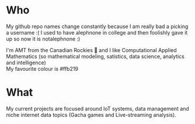
# Who
My github repo names change constantly because I am really bad a picking a username :( 
I used to have alephnone in college and then foolishly gave it up so now it is notalephnone :)

I'm AMT from the Canadian Rockies 🍁 and I like Computational Applied Mathematics (so mathematical modeling, satistics, data science, analytics and intelligence)  
My favourite colour is #ffb219

# What
My current projects are focused around IoT systems, data management and niche internet data topics (Gacha games and Live-streaming analysis).



<!--
**ffb219future/ffb219future** is a ✨ _special_ ✨ repository because its `README.md` (this file) appears on your GitHub profile.

Here are some ideas to get you started:

- 🔭 I’m currently working on ...
- 🌱 I’m currently learning ...
- 👯 I’m looking to collaborate on ...
- 🤔 I’m looking for help with ...
- 💬 Ask me about ...
- 📫 How to reach me: ...
- 😄 Pronouns: ...
- ⚡ Fun fact: ...
-->
